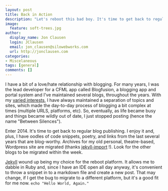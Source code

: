 ```yaml
---
layout: post
title: Back in Action
description: "Let's reboot this bad boy. It's time to get back to regular blog publishing. I enjoy it and, plus, I have oodles of code snippets, poetry, and links from the last several years that are blog-worthy."
image:
  feature: soft-trees.jpg
author:
  display_name: Jon Clausen
  login: JClausen
  email: jon_clausen@silowebworks.com
  url: http://jonclausen.com
categories:
- Miscelaneous
tags: [general]
comments: []
---
```

I have a bit of a love/hate relationship with blogging. For many years, I was the lead developer for a CFML app called Blogfusion, a blogging app and portal system and I've maintained several blogs, throughout the years.  With my  [varied interests](/about), I have always maintained a separation of topics and sites, which made the day-to-day process of blogging a bit complex at times (multiple URLS, platforms, etc). So, eventually, as life became busy and things became wildly out of date, I just stopped posting (hence the name "Between Silences").  

Enter 2014.  It's time to get back to regular blog publishing. I enjoy it and, plus, I have oodles of code snippets, poetry, and links from the last several years that are blog-worthy.  Archives for my old personal, theatre-based, Wordpress site are migrated (thanks [jekyll-import](http://import.jekyllrb.com/docs/home/) !).  Look for the other blogs to be migrated within the week. 

[Jekyll](http://jekyllrb.com) wound up being my choice for the reboot platform. It allows me to dabble in Ruby and, since I have an IDE open all day anyway, it's convenient to throw a snippet in to a markdown file and create a new post.  That may change, if I get the bug to migrate to a different platform, but it's a good fit for me now.  `echo "Hello World, Again."`


 